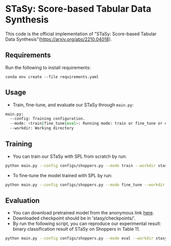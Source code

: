 # STaSy: Score-based Tabular Data Synthesis
This code is the official implementation of "STaSy: Score-based Tabular Data Synthesis"(https://arxiv.org/abs/2210.04018).

## Requirements
Run the following to install requirements:
```setup
conda env create --file requirements.yaml
```
## Usage
* Train, fine-tune, and evaluate our STaSy through `main.py`:
```sh
main.py:
  --config: Training configuration.
  --mode: <train|fine_tune|eval>: Running mode: train or fine_tune or eval
  --workdir: Working directory
```

## Training
* You can train our STaSy with SPL from scratch by run:
```bash
python main.py --config configs/shoppers.py --mode train --workdir stasy
```
* To fine-tune the model trained with SPL by run:
```bash
python main.py --config configs/shoppers.py --mode fine_tune --workdir stasy --config.optim.lr 2e-07
```

## Evaluation
* You can download pretrained model from the anonymous link [here](https://drive.google.com/drive/folders/12voQqxsFwGSznVR6_iP8t0EWl5nOI35n?usp=sharing).
* Downloaded checkpoint should be in 'stasy/checkpoints/'.
* By run the following script, you can reproduce our experimental result: 
    binary classification result of STaSy on Shoppers in Table 11. 
```bash
python main.py --config configs/shoppers.py --mode eval --workdir stasy  
```
